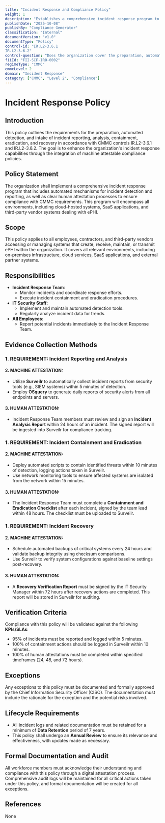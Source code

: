 ```yaml
---
title: "Incident Response and Compliance Policy"
weight: 1
description: "Establishes a comprehensive incident response program to enhance detection, reporting, and recovery of incidents involving ePHI in compliance with CMMC requirements."
publishDate: "2025-10-08"
publishBy: "Compliance Generator"
classification: "Internal"
documentVersion: "v1.0"
documentType: "Policy"
control-id: "IR.L2-3.6.1
IR.L2-3.6.2"
control-question: "Does the organization cover the preparation, automated detection or intake of incident reporting, analysis, containment, eradication and recovery?"
fiiId: "FII-SCF-IRO-0002"
regimeType: "CMMC"
cmmcLevel: 2
domain: "Incident Response"
category: ["CMMC", "Level 2", "Compliance"]
---
```


# Incident Response Policy

## Introduction
This policy outlines the requirements for the preparation, automated detection, and intake of incident reporting, analysis, containment, eradication, and recovery in accordance with CMMC controls IR.L2-3.6.1 and IR.L2-3.6.2. The goal is to enhance the organization's incident response capabilities through the integration of machine attestable compliance policies.

## Policy Statement
The organization shall implement a comprehensive incident response program that includes automated mechanisms for incident detection and reporting, as well as clear human attestation processes to ensure compliance with CMMC requirements. This program will encompass all environments, including cloud-hosted systems, SaaS applications, and third-party vendor systems dealing with ePHI.

## Scope
This policy applies to all employees, contractors, and third-party vendors accessing or managing systems that create, receive, maintain, or transmit ePHI within the organization. It covers all relevant environments, including on-premises infrastructure, cloud services, SaaS applications, and external partner systems.

## Responsibilities
- **Incident Response Team**: 
  - Monitor incidents and coordinate response efforts.
  - Execute incident containment and eradication procedures.
- **IT Security Staff**: 
  - Implement and maintain automated detection tools.
  - Regularly analyze incident data for trends.
- **All Employees**: 
  - Report potential incidents immediately to the Incident Response Team.

## Evidence Collection Methods

### 1. REQUIREMENT: Incident Reporting and Analysis
#### 2. MACHINE ATTESTATION:
- Utilize **Surveilr** to automatically collect incident reports from security tools (e.g., SIEM systems) within 5 minutes of detection.
- Employ **OSquery** to generate daily reports of security alerts from all endpoints and servers.
  
#### 3. HUMAN ATTESTATION:
- Incident Response Team members must review and sign an **Incident Analysis Report** within 24 hours of an incident. The signed report will be ingested into Surveilr for compliance tracking.

### 1. REQUIREMENT: Incident Containment and Eradication
#### 2. MACHINE ATTESTATION:
- Deploy automated scripts to contain identified threats within 10 minutes of detection, logging actions taken in Surveilr.
- Use network monitoring tools to ensure affected systems are isolated from the network within 15 minutes.

#### 3. HUMAN ATTESTATION:
- The Incident Response Team must complete a **Containment and Eradication Checklist** after each incident, signed by the team lead within 48 hours. The checklist must be uploaded to Surveilr.

### 1. REQUIREMENT: Incident Recovery
#### 2. MACHINE ATTESTATION:
- Schedule automated backups of critical systems every 24 hours and validate backup integrity using checksum comparisons.
- Use Surveilr to verify system configurations against baseline settings post-recovery.

#### 3. HUMAN ATTESTATION:
- A **Recovery Verification Report** must be signed by the IT Security Manager within 72 hours after recovery actions are completed. This report will be stored in Surveilr for auditing.

## Verification Criteria
Compliance with this policy will be validated against the following **KPIs/SLAs**:
- 95% of incidents must be reported and logged within 5 minutes.
- 100% of containment actions should be logged in Surveilr within 10 minutes.
- 100% of human attestations must be completed within specified timeframes (24, 48, and 72 hours).

## Exceptions
Any exceptions to this policy must be documented and formally approved by the Chief Information Security Officer (CISO). The documentation must include the rationale for the exception and the potential risks involved.

## Lifecycle Requirements
- All incident logs and related documentation must be retained for a minimum of **Data Retention** period of 7 years.
- This policy shall undergo an **Annual Review** to ensure its relevance and effectiveness, with updates made as necessary.

## Formal Documentation and Audit
All workforce members must acknowledge their understanding and compliance with this policy through a digital attestation process. Comprehensive audit logs will be maintained for all critical actions taken under this policy, and formal documentation will be created for all exceptions.

## References
None